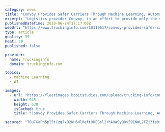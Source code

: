 ```yaml
---
category: news
title: "Convoy Provides Safer Carriers Through Machine Learning, Automation"
excerpt: "Logistics provider Convoy, in an effort to provide only the safest carriers in its network, has applied both machine learning and automation to qualify safe drivers."
publishedDateTime: 2020-06-24T17:17:00Z
webUrl: "https://www.truckinginfo.com/10119617/convoy-provides-safer-carriers-through-machine-learning-automation"
type: article
quality: 39
heat: 39
published: false

provider:
  name: Truckinginfo
  domain: truckinginfo.com

topics:
  - Machine Learning
  - AI

images:
  - url: "https://fleetimages.bobitstudios.com/upload/trucking-info/content/news/2020-06/convoy-safety-__-1200x630-s.jpg"
    width: 945
    height: 630
    isCached: true
    title: "Convoy Provides Safer Carriers Through Machine Learning, Automation"

secured: "T8U7GePn5pl5tCzg7xB2KH6HlReft9DESsl2+hAOWSyQ8v59INWL2TZj3ie9zYwsCGIEKRf7JxZ5aptdae5YrpYSE/bMrCLiQ0/u76pOONbdKjfuphu6MVScI8jz5b/2I3Pw6ygAnENw7gwfDm3ojeHDNAurxR2WvGKK3N9QHOffq0I5Ffy3Oan+cWWjSv4u5HoWASzGng/KXHCY7Y8rhooR6TLWXBahKPrCn8moCiREgjEfqE2MK14k4MWzacVB6/JtOu/U9YuIgJL1dc7twQnRtZ1TCknKX3SGcOfAzhqB4YbQB3NdB+5q6R6hLvKSi71PcQxBszecQ7ZCSY3kTw==;Aa6gd2o1+2Hed/Nnk3M4Cg=="
---
```


